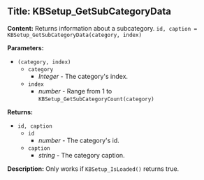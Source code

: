 ## Title: KBSetup_GetSubCategoryData

**Content:**
Returns information about a subcategory.
`id, caption = KBSetup_GetSubCategoryData(category, index)`

**Parameters:**
- `(category, index)`
  - `category`
    - *Integer* - The category's index.
  - `index`
    - *number* - Range from 1 to `KBSetup_GetSubCategoryCount(category)`

**Returns:**
- `id, caption`
  - `id`
    - *number* - The category's id.
  - `caption`
    - *string* - The category caption.

**Description:**
Only works if `KBSetup_IsLoaded()` returns true.